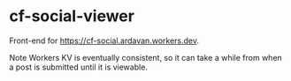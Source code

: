 # cf-social-viewer

Front-end for https://cf-social.ardavan.workers.dev.

Note Workers KV is eventually consistent, so it can take a while from when a post is submitted until it is viewable.
